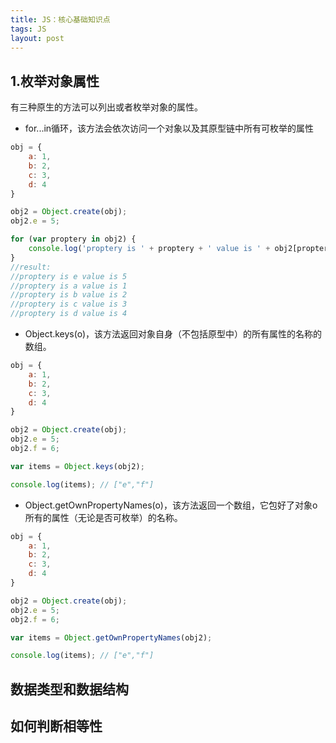```yaml
---
title: JS：核心基础知识点
tags: JS
layout: post
---
```


## 1.枚举对象属性
有三种原生的方法可以列出或者枚举对象的属性。

- for...in循环，该方法会依次访问一个对象以及其原型链中所有可枚举的属性

```js
obj = {
    a: 1,
    b: 2,
    c: 3,
    d: 4
}

obj2 = Object.create(obj);
obj2.e = 5;

for (var proptery in obj2) {
    console.log('proptery is ' + proptery + ' value is ' + obj2[proptery]);
}
//result:
//proptery is e value is 5
//proptery is a value is 1
//proptery is b value is 2
//proptery is c value is 3
//proptery is d value is 4
```

- Object.keys(o)，该方法返回对象自身（不包括原型中）的所有属性的名称的数组。

```js
obj = {
    a: 1,
    b: 2,
    c: 3,
    d: 4
}

obj2 = Object.create(obj);
obj2.e = 5;
obj2.f = 6;

var items = Object.keys(obj2);

console.log(items); // ["e","f"]
```

- Object.getOwnPropertyNames(o)，该方法返回一个数组，它包好了对象o所有的属性（无论是否可枚举）的名称。

```js
obj = {
    a: 1,
    b: 2,
    c: 3,
    d: 4
}

obj2 = Object.create(obj);
obj2.e = 5;
obj2.f = 6;

var items = Object.getOwnPropertyNames(obj2);

console.log(items); // ["e","f"]
```



## 数据类型和数据结构

## 如何判断相等性

